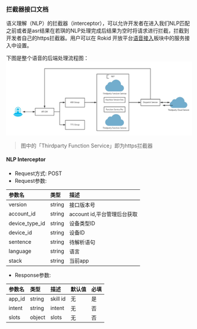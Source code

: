 ### 拦截器接口文档
语义理解（NLP）的拦截器（interceptor），可以允许开发者在进入我们NLP匹配之前或者是asr结果在若琪的NLP处理完成后结果为空时将请求进行拦截，拦截到开发者自己的https拦截器。用户可以在 Rokid 开放平台[语音接入](https://developer.rokid.com/voice/#/)板块中的服务接入中设置。

下图是整个语音的后端处理流程图：
![intercepto](images/interceptor.jpg)
> 图中的「Thirdparty Function Service」即为https拦截器

#### NLP Interceptor
* Request方式: POST
* Request参数:

| 参数名            | 类型 | 描述 |
| :------------- | :-- | :-- |
| version        | string | 接口版本号 |
| account_id     | string | account id,平台管理后台获取 |
| device_type_id | string | 设备类型ID |
| device_id      | string | 设备ID |
| sentence       | string | 待解析语句 |
| language       | string | 语言 |
| stack          | string | 当前app  | 

* Response参数:

| 参数名 | 类型 | 描述 | 默认值 | 必填 |
| :-- | :-- | :-- | :-- | :-- |
| app_id | string | skill id | 无 | 是 |
| intent | string | intent | 无 | 否 |
| slots | object | slots | 无 | 否 |






